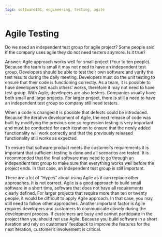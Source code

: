 ```yaml
---
tags: software101, engineering, testing, agile
---
```

# Agile Testing
Do we need an independent test group for agile project? Some people said if the company uses agile they do not need testers anymore. Is it true?

Answer: Agile approach works well for small project (Four to ten people). Because the team is small it may not need to have an independent test group. Developers should be able to test their own software and verify the test results during the daily meeting. Developers must do the unit testing to ensure that their code is functioning correctly. As a team, it is possible to have developers test each others’ works, therefore it may not need to have test group. With Agile, developers are also testers. Companies usually have both small and large projects. For larger project, there is still a need to have an independent test group so company still need testers.

When a code is changed it is possible that defects could be introduced. Because the iterative development of Agile, the next release of code was built by modifying the previous one so regression testing is very important and must be conducted for each iteration to ensure that the newly added functionality will work correctly and that the previously released functionality still works as expected.

To ensure that software product meets the customer’s requirements it is important that sufficient testing is done and all scenarios are tested. It is recommended that the final software may need to go through an independent test group to make sure that everything works well before the project ends. In that case, an independent test group is still important.

There are a lot of “Hypes” about using Agile as it can replace other approaches. It is not correct. Agile is a good approach to build small software in a short time, software that does not have all requirements clearly defined. For larger projects that require more than ten or twenty people, it would be difficult to apply Agile approach. In that case, you may still need to follow other approaches. Another important factor is Agile requires developers and customers to communicate closely during the development process. If customers are busy and cannot participate in the project then you should not use Agile. Because you build software in a short iteration and rely on customers’ feedback to improve the features for the next iteration, customer’s involvement is critical.
